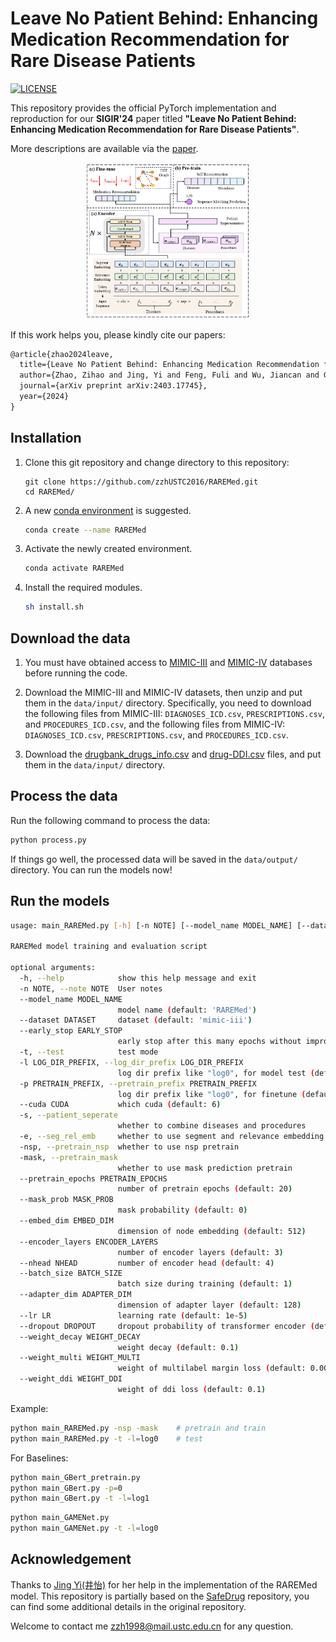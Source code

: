 # Leave No Patient Behind: Enhancing Medication Recommendation for Rare Disease Patients

[![LICENSE](https://img.shields.io/badge/license-MIT-green)](https://github.com/zzhUSTC2016/RAREMed/blob/main/LICENSE)

This repository provides the official PyTorch implementation and reproduction for our **SIGIR'24** paper titled **"Leave No Patient Behind: Enhancing Medication Recommendation for Rare Disease Patients"**. 

More descriptions are available via the [paper](https://dl.acm.org/doi/pdf/10.1145/3626772.3657785).

<div style="text-align: center;">
<img src="figs/RAREMed.png" alt="introduction" style="zoom:30%;" />
</div>


If this work helps you, please kindly cite our papers:

```tex
@article{zhao2024leave,
  title={Leave No Patient Behind: Enhancing Medication Recommendation for Rare Disease Patients},
  author={Zhao, Zihao and Jing, Yi and Feng, Fuli and Wu, Jiancan and Gao, Chongming and He, Xiangnan},
  journal={arXiv preprint arXiv:2403.17745},
  year={2024}
}
```

## Installation

1. Clone this git repository and change directory to this repository:

   ```shell
   git clone https://github.com/zzhUSTC2016/RAREMed.git
   cd RAREMed/
   ```

2. A new [conda environment](https://docs.conda.io/projects/conda/en/latest/user-guide/concepts/environments.html) is suggested. 

   ```bash
   conda create --name RAREMed
   ```

3. Activate the newly created environment.

   ```bash
   conda activate RAREMed
   ```

4. Install the required modules.

   ```bash
   sh install.sh
   ```


## Download the data

1. You must have obtained access to [MIMIC-III](https://physionet.org/content/mimiciii/) and [MIMIC-IV](https://physionet.org/content/mimiciv/) databases before running the code. 

2. Download the MIMIC-III and MIMIC-IV datasets, then unzip and put them in the `data/input/` directory. Specifically, you need to download the following files from MIMIC-III: `DIAGNOSES_ICD.csv`, `PRESCRIPTIONS.csv`, and `PROCEDURES_ICD.csv`, and the following files from MIMIC-IV: `DIAGNOSES_ICD.csv`, `PRESCRIPTIONS.csv`, and `PROCEDURES_ICD.csv`.

3. Download the [drugbank_drugs_info.csv](https://drive.google.com/file/d/1EzIlVeiIR6LFtrBnhzAth4fJt6H_ljxk/view?usp=sharing) and [drug-DDI.csv]( https://drive.google.com/file/d/1mnPc0O0ztz0fkv3HF-dpmBb8PLWsEoDz/view?usp=sharing) files, and put them in the `data/input/` directory.

## Process the data

Run the following command to process the data:

```bash
python process.py
```

If things go well, the processed data will be saved in the `data/output/` directory. You can run the models now!

## Run the models

```bash
usage: main_RAREMed.py [-h] [-n NOTE] [--model_name MODEL_NAME] [--dataset DATASET] [--early_stop EARLY_STOP] [-t] [-l LOG_DIR_PREFIX] [-p PRETRAIN_PREFIX] [--cuda CUDA] [-s] [-e] [-nsp] [-mask] [--pretrain_epochs PRETRAIN_EPOCHS] [--mask_prob MASK_PROB] [--embed_dim EMBED_DIM] [--encoder_layers ENCODER_LAYERS] [--nhead NHEAD] [--batch_size BATCH_SIZE] [--adapter_dim ADAPTER_DIM] [--lr LR] [--dropout DROPOUT] [--weight_decay WEIGHT_DECAY] [--weight_multi WEIGHT_MULTI] [--weight_ddi WEIGHT_DDI]

RAREMed model training and evaluation script

optional arguments:
  -h, --help            show this help message and exit
  -n NOTE, --note NOTE  User notes
  --model_name MODEL_NAME
                        model name (default: 'RAREMed')
  --dataset DATASET     dataset (default: 'mimic-iii')
  --early_stop EARLY_STOP
                        early stop after this many epochs without improvement (default: 10)
  -t, --test            test mode
  -l LOG_DIR_PREFIX, --log_dir_prefix LOG_DIR_PREFIX
                        log dir prefix like "log0", for model test (default: None)
  -p PRETRAIN_PREFIX, --pretrain_prefix PRETRAIN_PREFIX
                        log dir prefix like "log0", for finetune (default: None)
  --cuda CUDA           which cuda (default: 6)
  -s, --patient_seperate
                        whether to combine diseases and procedures
  -e, --seg_rel_emb     whether to use segment and relevance embedding layer (default: True)
  -nsp, --pretrain_nsp  whether to use nsp pretrain
  -mask, --pretrain_mask
                        whether to use mask prediction pretrain
  --pretrain_epochs PRETRAIN_EPOCHS
                        number of pretrain epochs (default: 20)
  --mask_prob MASK_PROB
                        mask probability (default: 0)
  --embed_dim EMBED_DIM
                        dimension of node embedding (default: 512)
  --encoder_layers ENCODER_LAYERS
                        number of encoder layers (default: 3)
  --nhead NHEAD         number of encoder head (default: 4)
  --batch_size BATCH_SIZE
                        batch size during training (default: 1)
  --adapter_dim ADAPTER_DIM
                        dimension of adapter layer (default: 128)
  --lr LR               learning rate (default: 1e-5)
  --dropout DROPOUT     dropout probability of transformer encoder (default: 0.3)
  --weight_decay WEIGHT_DECAY
                        weight decay (default: 0.1)
  --weight_multi WEIGHT_MULTI
                        weight of multilabel margin loss (default: 0.005)
  --weight_ddi WEIGHT_DDI
                        weight of ddi loss (default: 0.1)
```

Example:

```bash
python main_RAREMed.py -nsp -mask    # pretrain and train
python main_RAREMed.py -t -l=log0    # test
```

For Baselines:

```bash
python main_GBert_pretrain.py
python main_GBert.py -p=0
python main_GBert.py -t -l=log1
```

```bash
python main_GAMENet.py
python main_GAMENet.py -t -l=log0
```

## Acknowledgement

Thanks to [Jing Yi(井怡)](https://jingii.github.io/) for her help in the implementation of the RAREMed model.
This repository is partially based on the [SafeDrug](https://github.com/ycq091044/SafeDrug) repository, you can find some additional details in the original repository.

Welcome to contact me zzh1998@mail.ustc.edu.cn for any question.
